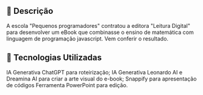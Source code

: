 ## 📒 Descrição
A escola "Pequenos programadores" contratou a editora "Leitura Digital" para desenvolver um eBook que 
combinasse o ensino de matemática com linguagem de programação javascript. Vem conferir o resultado.

## 🤖 Tecnologias Utilizadas
IA Generativa ChatGPT para roteirização;
IA Generativa Leonardo AI e Dreamina AI para criar a arte visual do e-book;
Snappify para apresentação de códigos
Ferramenta PowerPoint para edição.


